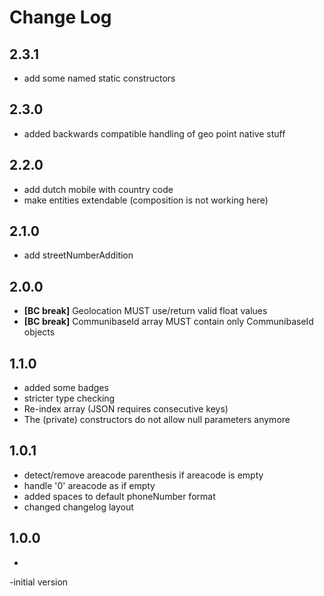 # Change Log

## 2.3.1
- add some named static constructors

## 2.3.0
- added backwards compatible handling of geo point native stuff

## 2.2.0
- add dutch mobile with country code
- make entities extendable (composition is not working here)

## 2.1.0
- add streetNumberAddition

## 2.0.0
- **[BC break]** Geolocation MUST use/return valid float values
- **[BC break]** CommunibaseId array MUST contain only CommunibaseId objects

## 1.1.0
- added some badges
- stricter type checking
- Re-index array (JSON requires consecutive keys)
- The (private) constructors do not allow null parameters anymore

## 1.0.1
- detect/remove areacode parenthesis if areacode is empty
- handle '0' areacode as if empty
- added spaces to default phoneNumber format
- changed changelog layout

## 1.0.0

*
-initial version
